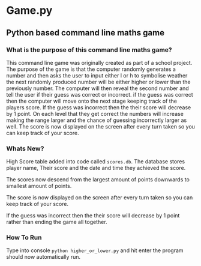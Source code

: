 # Game.py
## Python based command line maths game


### What is the purpose of this command line maths game?

This command line game was originally created as part of a school project.
The purpose of the game is that the computer randomly generates a number and then 
asks the user to input either l or h to symbolise weather the next randomly produced
number will be either higher or lower than the previously number. The computer will 
then reveal the second number and tell the user if their guess was correct or incorrect.
if the guess was correct then the computer will move onto the next stage keeping track
of the players score. If the guess was incorrect then the their score will decrease by 1 point. On each level that they get correct the numbers will increase making 
the range larger and the chance of guessing incorrectly larger as well.
The score is now displayed on the screen after every turn taken so you can keep track of your score.

### Whats New?

High Score table added into code called `scores.db`. The database stores player name, Their score and the date and time they achieved the score.

The scores now descend from the largest amount of points downwards to smallest amount of points.

The score is now displayed on the screen after every turn taken so you can keep track of your score.

If the guess was incorrect then the their score will decrease by 1 point rather than ending the game all together.

### How To Run

Type into console `python higher_or_lower.py` and hit enter
the program should now automatically run.